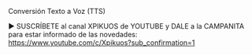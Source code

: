 Conversión Texto a Voz (TTS)

▶ SUSCRÍBETE al canal XPIKUOS de YOUTUBE y DALE a la CAMPANITA para estar informado de las novedades:
https://www.youtube.com/c/Xpikuos?sub_confirmation=1
